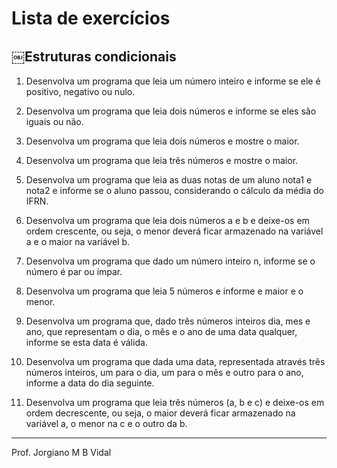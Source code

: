 # Lista de exercícios

## ￼Estruturas condicionais

1. Desenvolva um programa que leia um número inteiro e informe se ele é positivo, negativo ou nulo.
2. Desenvolva um programa que leia dois números e informe se eles são iguais ou não.
3. Desenvolva um programa que leia dois números e mostre o maior.
4. Desenvolva um programa que leia três números e mostre o maior.
5. Desenvolva um programa que leia as duas notas de um aluno nota1 e nota2 e informe se o aluno passou, considerando o cálculo da média do IFRN.
6. Desenvolva um programa que leia dois números a e b e deixe-os em ordem crescente, ou seja, o menor deverá ficar armazenado na variável a e o maior na variável b.
7. Desenvolva um programa que dado um número inteiro n, informe se o número é par ou ímpar.
8. Desenvolva um programa que leia 5 números e informe e maior e o menor.
9. Desenvolva um programa que, dado três números inteiros dia, mes e ano, que representam o dia, o mês e o ano de uma data qualquer, informe se esta data é válida.
10. Desenvolva um programa que dada uma data, representada através três números inteiros, um para o dia, um para o mês e outro para o ano, informe a data do dia seguinte.
11. Desenvolva um programa que leia três números (a, b e c) e deixe-os em ordem decrescente, ou seja, o maior deverá ficar armazenado na variável a, o menor na c e o outro da b.
---
Prof. Jorgiano M B Vidal